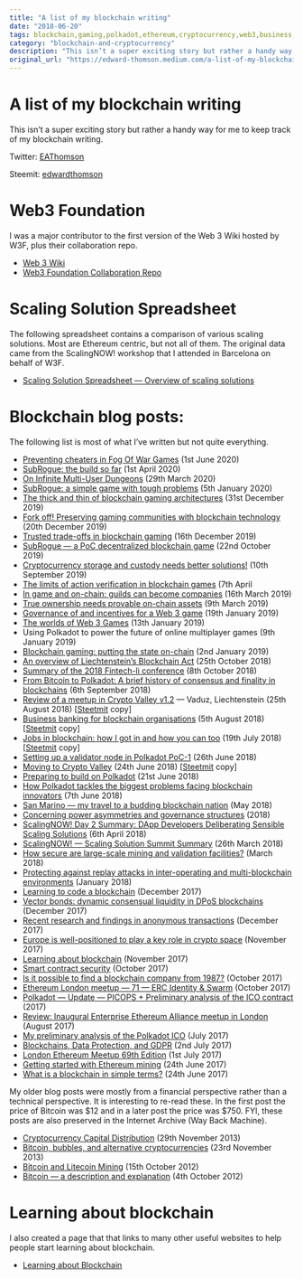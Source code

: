 ```yaml
---
title: "A list of my blockchain writing"
date: "2018-06-20"
tags: blockchain,gaming,polkadot,ethereum,cryptocurrency,web3,business,medium-archive
category: "blockchain-and-cryptocurrency"
description: "This isn’t a super exciting story but rather a handy way for me to keep track of my blockchain writing."
original_url: "https://edward-thomson.medium.com/a-list-of-my-blockchain-writing-4f7e868678ea"
---
```


# A list of my blockchain writing

This isn’t a super exciting story but rather a handy way for me to keep track of my blockchain writing.

Twitter: [EAThomson](https://twitter.com/eathomson)

Steemit: [edwardthomson](https://steemit.com/@edwardthomson)

# Web3 Foundation

I was a major contributor to the first version of the Web 3 Wiki hosted by W3F, plus their collaboration repo.

-   [Web 3 Wiki](https://github.com/w3f/Web3-wiki/wiki)
-   [Web3 Foundation Collaboration Repo](https://github.com/w3f/Web3-collaboration)

# Scaling Solution Spreadsheet

The following spreadsheet contains a comparison of various scaling solutions. Most are Ethereum centric, but not all of them. The original data came from the ScalingNOW! workshop that I attended in Barcelona on behalf of W3F.

-   [Scaling Solution Spreadsheet — Overview of scaling solutions](https://docs.google.com/spreadsheets/d/1BQ0bK_LhSQvxtvXryVoIcmxeKMuVJCq6oD0aS5_hpC8/edit#gid=0)

# Blockchain blog posts:

The following list is most of what I’ve written but not quite everything.

-   [Preventing cheaters in Fog Of War Games](https://medium.com/@edward.thomson/preventing-cheaters-in-fog-of-war-games-69f202fbe107) (1st June 2020)
-   [SubRogue: the build so far](https://medium.com/@edward.thomson/subrogue-the-build-so-far-ca39edb4edc3) (1st April 2020)
-   [On Infinite Multi-User Dungeons](https://medium.com/@edward.thomson/on-infinite-multi-user-dungeons-4ef13d275a35) (29th March 2020)
-   [SubRogue: a simple game with tough problems](https://medium.com/@edward.thomson/subrogue-a-simple-game-with-tough-problems-87748fe2839c) (5th January 2020)
-   [The thick and thin of blockchain gaming architectures](https://medium.com/@edward.thomson/the-thick-and-thin-of-blockhain-gaming-architectures-a51795156420) (31st December 2019)
-   [Fork off! Preserving gaming communities with blockchain technology](https://medium.com/@edward.thomson/fork-off-preserving-gaming-communities-with-blockchain-technology-4d90c04d0b8e) (20th December 2019)
-   [Trusted trade-offs in blockchain gaming](https://medium.com/@edward.thomson/trusted-trade-offs-in-blockchain-gaming-416faa5b8df8) (16th December 2019)
-   [SubRogue — a PoC decentralized blockchain game](https://medium.com/@edward.thomson/subrogue-8c0a537f02d4) (22nd October 2019)
-   [Cryptocurrency storage and custody needs better solutions!](https://medium.com/@edward.thomson/cryptocurrency-storage-and-custody-needs-better-solutions-3eb316ec856e) (10th September 2019)
-   [The limits of action verification in blockchain games](https://medium.com/@edward.thomson/the-limits-of-action-verification-in-blockchain-games-8f38b7c52a30) (7th April
-   [In game and on-chain: guilds can become companies](https://medium.com/@edward.thomson/in-game-and-on-chain-guilds-can-become-companies-4f10d7906b2e) (16th March 2019)
-   [True ownership needs provable on-chain assets](https://medium.com/@edward.thomson/true-ownership-needs-provable-on-chain-assets-cf347ff0f384) (9th March 2019)
-   [Governance of and incentives for a Web 3 game](https://medium.com/@edward.thomson/governance-of-and-incentives-for-a-web-3-game-56edefb89cd4) (19th January 2019)
-   [The worlds of Web 3 Games](https://medium.com/@edward.thomson/the-worlds-of-web-3-games-7e4797126a94) (13th January 2019)
-   Using Polkadot to power the future of online multiplayer games (9th January 2019)
-   [Blockchain gaming: putting the state on-chain](https://medium.com/@edward.thomson/blockchain-gaming-putting-the-state-on-chain-cc3915090547) (2nd January 2019)
-   [An overview of Liechtenstein’s Blockchain Act](https://medium.com/@edward.thomson/an-overview-of-liechtensteins-blockchain-act-52ffbda0886b) (25th October 2018)
-   [Summary of the 2018 Fintech-li conference](https://medium.com/@edward.thomson/summary-of-the-2018-fintech-li-conference-1d2d55b7276) (8th October 2018)
-   [From Bitcoin to Polkadot: A brief history of consensus and finality in blockchains](https://medium.com/polkadot-network/consensus-and-finality-in-blockchains-21b1f634fd00) (6th September 2018)
-   [Review of a meetup in Crypto Valley v1.2](https://medium.com/@edward.thomson/review-of-a-meetup-in-crypto-valley-v1-2-vaduz-liechtenstein-95d8a44b2218) — Vaduz, Liechtenstein (25th August 2018) \[[Steetmit](https://steemit.com/liechtenstein/@edwardthomson/review-of-a-meetup-in-crypto-valley-v1-2-vaduz-liechtenstein) copy\]
-   [Business banking for blockchain organisations](https://medium.com/@edward.thomson/business-banking-for-blockchain-organisations-eb889b24a842) (5th August 2018) \[[Steetmit](https://steemit.com/banking/@edwardthomson/business-banking-for-blockchain-organisations) copy\]
-   [Jobs in blockchain: how I got in and how you can too](https://medium.com/@edward.thomson/jobs-2afac33be23) (19th July 2018) \[[Steetmit](https://steemit.com/blockchain/@edwardthomson/jobs-in-blockchain-how-i-got-in-and-how-you-can-too) copy\]
-   [Setting up a validator node in Polkadot PoC-1](https://medium.com/polkadot-network/setting-up-a-validator-node-in-polkadot-poc-1-96526ae000c3) (26th June 2018)
-   [Moving to Crypto Valley](https://medium.com/@edward.thomson/moving-to-crypto-valley-a88e1a432a51) (24th June 2018) \[[Steetmit](https://steemit.com/cryptovalley/@edwardthomson/moving-to-crypto-valley) copy\]
-   [Preparing to build on Polkadot](https://medium.com/polkadot-network/preparing-to-build-on-polkadot-349ff5002885) (21st June 2018)
-   [How Polkadot tackles the biggest problems facing blockchain innovators](https://medium.com/polkadot-network/how-polkadot-tackles-the-biggest-problems-facing-blockchain-innovators-1affc1309b0f) (7th June 2018)
-   [San Marino — my travel to a budding blockchain nation](https://steemit.com/travel/@edwardthomson/san-marino-my-travel-to-a-budding-blockchain-nation) (May 2018)
-   [Concerning power asymmetries and governance structures](https://steemit.com/governance/@edwardthomson/concerning-power-asymmetries-and-governance-structures) (2018)
-   [ScalingNOW! Day 2 Summary: DApp Developers Deliberating Sensible Scaling Solutions](https://medium.com/web3foundation/scalingnow-day-2-summary-dapp-developers-deliberating-sensible-scaling-solutions-83740e0eaec5) (6th April 2018)
-   [ScalingNOW! — Scaling Solution Summit Summary](https://medium.com/web3foundation/scalingnow-scaling-solution-summit-summary-be30047047bf) (26th March 2018)
-   [How secure are large-scale mining and validation facilities?](https://steemit.com/security/@edwardthomson/how-secure-are-large-scale-mining-and-validation-facilities) (March 2018)
-   [Protecting against replay attacks in inter-operating and multi-blockchain environments](https://steemit.com/security/@edwardthomson/protecting-against-replay-attacks-in-inter-operating-and-multi-blockchain-environments) (January 2018)
-   [Learning to code a blockchain](https://steemit.com/education/@edwardthomson/learning-to-code-a-blockchain) (December 2017)
-   [Vector bonds: dynamic consensual liquidity in DPoS blockchains](https://steemit.com/pos/@edwardthomson/vector-bonds-dynamic-consensual-liquidity-in-dpos-blockchains) (December 2017)
-   [Recent research and findings in anonymous transactions](https://steemit.com/zcash/@edwardthomson/recent-research-and-findings-in-anonymous-transactions) (December 2017)
-   [Europe is well-positioned to play a key role in crypto space](https://steemit.com/blockchain/@edwardthomson/europe-is-well-positioned-to-play-a-key-role-in-crypto-space) (November 2017)
-   [Learning about blockchain](https://steemit.com/learning/@edwardthomson/learning-about-blockchain) (November 2017)
-   [Smart contract security](https://steemit.com/ethereum/@edwardthomson/smart-contract-security) (October 2017)
-   [Is it possible to find a blockchain company from 1987?](https://steemit.com/blockchain/@edwardthomson/is-it-possible-to-find-a-blockchain-company-from-1987) (October 2017)
-   [Ethereum London meetup — 71 — ERC Identity & Swarm](https://steemit.com/ethereum/@edwardthomson/ethereum-london-meetup-71-erc-identity-and-swarm) (October 2017)
-   [Polkadot — Update — PICOPS + Preliminary analysis of the ICO contract](https://steemit.com/polkadot/@edwardthomson/polkadot-update-picops-preliminary-analysis-of-the-ico-contract) (2017)
-   [Review: Inaugural Enterprise Ethereum Alliance meetup in London](https://steemit.com/cryptocurrency/@edwardthomson/review-inaugural-enterprise-ethereum-alliance-meetup-in-london) (August 2017)
-   [My preliminary analysis of the Polkadot ICO](https://steemit.com/polkadot/@edwardthomson/my-preliminary-analysis-of-the-polkadot-ico) (July 2017)
-   [Blockchains, Data Protection, and GDPR](https://odinnsecurity.com/index.php/2017/07/02/blockchains-data-protection-and-gdpr/) (2nd July 2017)
-   [London Ethereum Meetup 69th Edition](https://esoteriic.com/index.php/2017/07/01/london-ethereum-meetup-69th-edition/) (1st July 2017)
-   [Getting started with Ethereum mining](https://esoteriic.com/index.php/2017/06/24/getting-started-with-ethereum-mining/) (24th June 2017)
-   [What is a blockchain in simple terms?](https://esoteriic.com/index.php/2017/06/24/what-is-a-blockchain-in-simple-terms/) (24th June 2017)

My older blog posts were mostly from a financial perspective rather than a technical perspective. It is interesting to re-read these. In the first post the price of Bitcoin was $12 and in a later post the price was $750. FYI, these posts are also preserved in the Internet Archive (Way Back Machine).

-   [Cryptocurrency Capital Distribution](https://esoteriic.com/thoughts/22-economics/202-cryptocurrency-capital-distribution.html) (29th November 2013)
-   [Bitcoin, bubbles, and alternative cryptocurrencies](https://esoteriic.com/thoughts/22-economics/199-bitcoin-bubbles-and-alternative-cryptocurrencies.html) (23rd November 2013)
-   [Bitcoin and Litecoin Mining](https://esoteriic.com/thoughts/21-computing/132-bitcoin-and-litecoin-mining) (15th October 2012)
-   [Bitcoin — a description and explanation](https://esoteriic.com/thoughts/22-economics/125-bitcoin-a-description-and-explanation.html) (4th October 2012)

# Learning about blockchain

I also created a page that that links to many other useful websites to help people start learning about blockchain.

-   [Learning about Blockchain](https://esoteriic.com/blockchain/learning/)